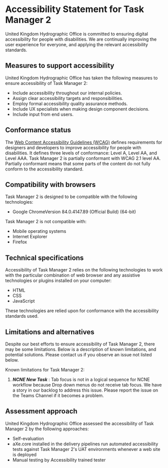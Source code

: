 # Accessibility Statement for Task Manager 2

United Kingdom Hydrographic Office is committed to ensuring digital accessibility for people with disabilities. We are continually improving the user experience for everyone, and applying the relevant accessibility standards.

## Measures to support accessibility

United Kingdom Hydrographic Office has taken the following measures to ensure accessibility of Task Manager 2:

- Include accessibility throughout our internal policies.
- Assign clear accessibility targets and responsibilities.
- Employ formal accessibility quality assurance methods.
- Include UX specialists when making design component decisions.
- Include input from end users.

## Conformance status

The [Web Content Accessibility Guidelines (WCAG)](https://www.w3.org/WAI/standards-guidelines/wcag/) defines requirements for designers and developers to improve accessibility for people with disabilities. It defines three levels of conformance: Level A, Level AA, and Level AAA. Task Manager 2 is partially conformant with WCAG 2.1 level AA. Partially conformant means that some parts of the content do not fully conform to the accessibility standard.

## Compatibility with browsers

Task Manager 2 is designed to be compatible with the following technologies:

- Google ChromeVersion 84.0.4147.89 (Official Build) (64-bit)

Task Manager 2 is not compatible with:

- Mobile operating systems
- Internet Explorer
- Firefox

## Technical specifications

Accessibility of Task Manager 2 relies on the following technologies to work with the particular combination of web browser and any assistive technologies or plugins installed on your computer:

- HTML
- CSS
- JavaScript

These technologies are relied upon for conformance with the accessibility standards used.

## Limitations and alternatives

Despite our best efforts to ensure accessibility of Task Manager 2, there may be some limitations. Below is a description of known limitations, and potential solutions. Please contact us if you observe an issue not listed below.

Known limitations for Task Manager 2:

1. ***NCNE New Task*** : Tab focus is not in a logical sequence for NCNE workflow because Drop down menus do not receive tab focus. We have a story in our backlog to address this issue. Please report the issue on the Teams Channel if it becomes a problem.

## Assessment approach

United Kingdom Hydrographic Office assessed the accessibility of Task Manager 2 by the following approaches:

- Self-evaluation
- aXe.core installed in the delivery pipelines run automated accessibility tests against Task Manager 2&#39;s UAT environments whenever a web site is deployed
- Manual testing by Accessibility trained tester

